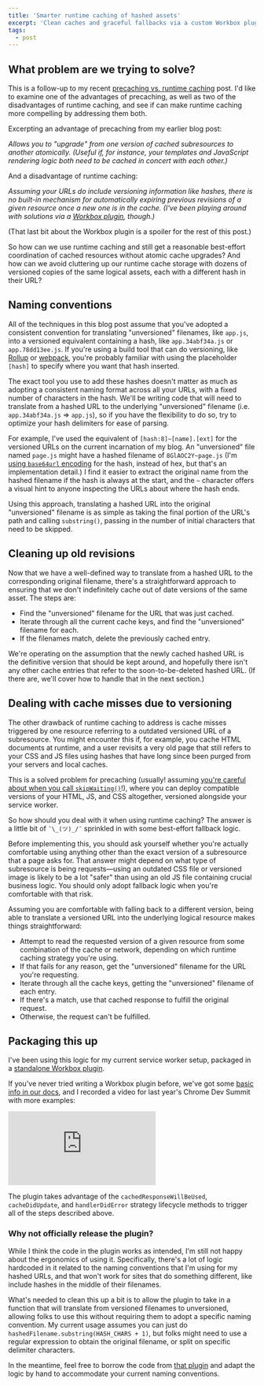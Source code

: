 ```yaml
---
title: 'Smarter runtime caching of hashed assets'
excerpt: 'Clean caches and graceful fallbacks via a custom Workbox plugin.'
tags:
  - post
---
```


## What problem are we trying to solve?

This is a follow-up to my recent [precaching vs. runtime caching](https://jeffy.info/2021/07/26/precaching-vs-runtime-caching.html) post. I'd like to examine one of the advantages of precaching, as well as two of the disadvantages of runtime caching, and see if can make runtime caching more compelling by addressing them both.

Excerpting an advantage of precaching from my earlier blog post:

_Allows you to "upgrade" from one version of cached subresources to another atomically. (Useful if, for instance, your templates and JavaScript rendering logic both need to be cached in concert with each other.)_

And a disadvantage of runtime caching:

_Assuming your URLs do include versioning information like hashes, there is no built-in mechanism for automatically expiring previous revisions of a given resource once a new one is in the cache. (I've been playing around with solutions via a [Workbox plugin](https://github.com/jeffposnick/jeffy-info/blob/cf-worker/src/service-worker/shared/revisionedAssetsPlugin.ts), though.)_

(That last bit about the Workbox plugin is a spoiler for the rest of this post.)

So how can we use runtime caching and still get a reasonable best-effort coordination of cached resources without atomic cache upgrades? And how can we avoid cluttering up our runtime cache storage with dozens of versioned copies of the same logical assets, each with a different hash in their URL?

## Naming conventions

All of the techniques in this blog post assume that you've adopted a consistent  convention for translating "unversioned" filenames, like `app.js`, into a versioned equivalent containing a hash, like `app.34abf34a.js` or `app.78dd13ee.js`. If you're using a build tool that can do versioning, like [Rollup](https://rollupjs.org/guide/en/#outputassetfilenames) or [webpack](https://webpack.js.org/configuration/output/#template-strings), you're probably familiar with using the placeholder `[hash]` to specify where you want that hash inserted.

The exact tool you use to add these hashes doesn't matter as much as adopting a consistent naming format across all your URLs, with a fixed number of characters in the hash. We'll be writing code that will need to translate from a hashed URL to the underlying "unversioned" filename (i.e. `app.34abf34a.js` => `app.js`), so if you have the flexibility to do so, try to optimize your hash delimiters for ease of parsing.

For example, I've used the equivalent of `[hash:8]~[name].[ext]` for the versioned URLs on the current incarnation of my blog. An "unversioned" file named `page.js` might have a hashed filename of `8GlAOC2Y~page.js` (I'm [using `base64url` encoding](https://github.com/jeffposnick/jeffy-info/blob/48c4db2e27721f72dcbdd86972a77a49efccd937/src/build/lib.ts#L144-L150) for the hash, instead of hex, but that's an implementation detail.) I find it easier to extract the original name from the hashed filename if the hash is always at the start, and the `~` character offers a visual hint to anyone inspecting the URLs about where the hash ends.

Using this approach, translating a hashed URL into the original "unversioned" filename is as simple as taking the final portion of the URL's path and calling `substring()`, passing in the number of initial characters that need to be skipped.

## Cleaning up old revisions

Now that we have a well-defined way to translate from a hashed URL to the corresponding original filename, there's a straightforward approach to ensuring that we don't indefinitely cache out of date versions of the same asset. The steps are:

- Find the "unversioned" filename for the URL that was just cached.
- Iterate through all the current cache keys, and find the "unversioned" filename for each.
- If the filenames match, delete the previously cached entry.

We're operating on the assumption that the newly cached hashed URL is the definitive version that should be kept around, and hopefully there isn't any other cache entries that refer to the soon-to-be-deleted hashed URL. (If there are, we'll cover how to handle that in the next section.)

## Dealing with cache misses due to versioning

The other drawback of runtime caching to address is cache misses triggered by one resource referring to a outdated versioned URL of a subresource. You might encounter this if, for example, you cache HTML documents at runtime, and a user revisits a very old page that still refers to your CSS and JS files using hashes that have long since been purged from your servers and local caches.

This is a solved problem for precaching (usually! assuming [you're careful about when you call `skipWaiting()`](https://pawll.glitch.me/)!), where you can deploy compatible versions of your HTML, JS, and CSS altogether, versioned alongside your service worker.

So how should you deal with it when using runtime caching? The answer is a little bit of `¯\_(ツ)_/¯` sprinkled in with some best-effort fallback logic.

Before implementing this, you should ask yourself whether you're actually comfortable using anything other than the exact version of a subresource that a page asks for. That answer might depend on what type of subresource is being requests—using an outdated CSS file or versioned image is likely to be a lot "safer" than using an old JS file containing crucial business logic. You should only adopt fallback logic when you're comfortable with that risk.

Assuming you are comfortable with falling back to a different version, being able to translate a versioned URL into the underlying logical resource makes things straightforward:

- Attempt to read the requested version of a given resource from some combination of the cache or network, depending on which runtime caching strategy you're using.
- If that fails for any reason, get the "unversioned" filename for the URL you're requesting.
- Iterate through all the cache keys, getting the "unversioned" filename of each entry.
- If there's a match, use that cached response to fulfill the original request.
- Otherwise, the request can't be fulfilled.

## Packaging this up

I've been using this logic for my current service worker setup, packaged in a [standalone Workbox plugin](https://github.com/jeffposnick/jeffy-info/blob/cf-worker/src/service-worker/shared/revisionedAssetsPlugin.ts).

If you've never tried writing a Workbox plugin before, we've got some [basic info in our docs](https://developers.google.com/web/tools/workbox/guides/using-plugins), and I recorded a video for last year's Chrome Dev Summit with more examples:

<iframe class="youtube-embed" src="https://www.youtube.com/embed/jR9-aDWZeSE" allowfullscreen frameborder="0" loading="lazy"></iframe>

The plugin takes advantage of the `cachedResponseWillBeUsed`, `cacheDidUpdate`, and `handlerDidError` strategy lifecycle methods to trigger all of the steps described above.

### Why not officially release the plugin?

While I think the code in the plugin works as intended, I'm still not happy about the ergonomics of using it. Specifically, there's a lot of logic hardcoded in it related to the naming conventions that I'm using for my hashed URLs, and that won't work for sites that do something different, like include hashes in the middle of their filenames.

What's needed to clean this up a bit is to allow the plugin to take in a function that will translate from versioned filenames to unversioned, allowing folks to use this without requiring them to adopt a specific naming convention. My current usage assumes you can just do `hashedFilename.substring(HASH_CHARS + 1)`, but folks might need to use a regular expression to obtain the original filename, or split on specific delimiter characters.

In the meantime, feel free to borrow the code from [that plugin](https://github.com/jeffposnick/jeffy-info/blob/cf-worker/src/service-worker/shared/revisionedAssetsPlugin.ts) and adapt the logic by hand to accommodate your current naming conventions.
